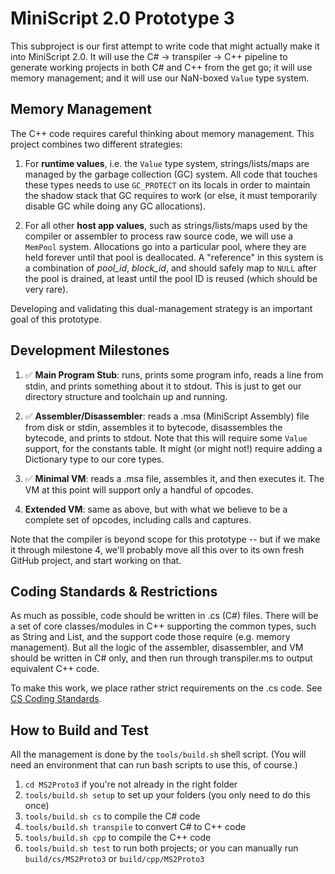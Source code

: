 # MiniScript 2.0 Prototype 3

This subproject is our first attempt to write code that might actually make it into MiniScript 2.0.  It will use the C# -> transpiler -> C++ pipeline to generate working projects in both C# and C++ from the get go; it will use memory management; and it will use our NaN-boxed `Value` type system.

## Memory Management

The C++ code requires careful thinking about memory management.  This project combines two different strategies:

1. For **runtime values**, i.e. the `Value` type system, strings/lists/maps are managed by the garbage collection (GC) system.  All code that touches these types needs to use `GC_PROTECT` on its locals in order to maintain the shadow stack that GC requires to work (or else, it must temporarily disable GC while doing any GC allocations).

2. For all other **host app values**, such as strings/lists/maps used by the compiler or assembler to process raw source code, we will use a `MemPool` system.  Allocations go into a particular pool, where they are held forever until that pool is deallocated.  A "reference" in this system is a combination of *pool_id*, *block_id*, and should safely map to `NULL` after the pool is drained, at least until the pool ID is reused (which should be very rare).

Developing and validating this dual-management strategy is an important goal of this prototype.

## Development Milestones

1. ✅ **Main Program Stub**: runs, prints some program info, reads a line from stdin, and prints something about it to stdout.  This is just to get our directory structure and toolchain up and running.

2. ✅ **Assembler/Disassembler**: reads a .msa (MiniScript Assembly) file from disk or stdin, assembles it to bytecode, disassembles the bytecode, and prints to stdout.  Note that this will require some `Value` support, for the constants table.  It might (or might not!) require adding a Dictionary type to our core types.

3. ✅ **Minimal VM**: reads a .msa file, assembles it, and then executes it.  The VM at this point will support only a handful of opcodes.

4. **Extended VM**: same as above, but with what we believe to be a complete set of opcodes, including calls and captures.

Note that the compiler is beyond scope for this prototype -- but if we make it through milestone 4, we'll probably move all this over to its own fresh GitHub project, and start working on that.

## Coding Standards & Restrictions

As much as possible, code should be written in .cs (C#) files.  There will be a set of core classes/modules in C++ supporting the common types, such as String and List, and the support code those require (e.g. memory management).  But all the logic of the assembler, disassembler, and VM should be written in C# only, and then run through transpiler.ms to output equivalent C++ code.

To make this work, we place rather strict requirements on the .cs code.  See [CS Coding Standards](CS_CODING_STANDARDS.md).

## How to Build and Test

All the management is done by the `tools/build.sh` shell script.  (You will need an environment that can run bash scripts to use this, of course.)

1. `cd MS2Proto3` if you're not already in the right folder
2. `tools/build.sh setup` to set up your folders (you only need to do this once)
3. `tools/build.sh cs` to compile the C# code
4. `tools/build.sh transpile` to convert C# to C++ code
5. `tools/build.sh cpp` to compile the C++ code
6. `tools/build.sh test` to run both projects; or you can manually run `build/cs/MS2Proto3` or `build/cpp/MS2Proto3`
